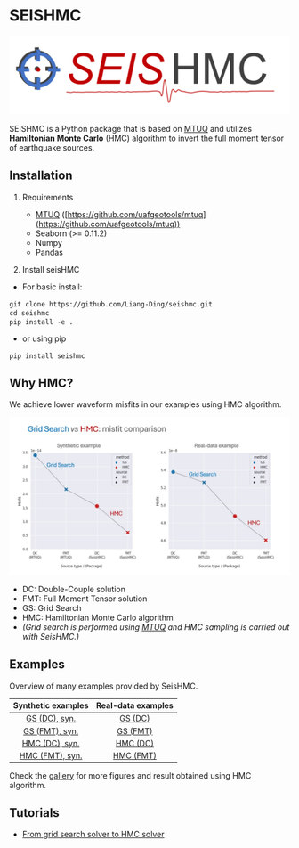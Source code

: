 # SEISHMC
![SEISHMC](./doc/images/seishmc.png)

SEISHMC is a Python package that is based on [MTUQ](https://github.com/uafgeotools/mtuq) and utilizes **Hamiltonian Monte Carlo** (HMC) algorithm to invert the full moment tensor of earthquake sources.


## Installation

1. Requirements
    * [MTUQ](https://github.com/uafgeotools/mtuq) ([https://github.com/uafgeotools/mtuq](https://github.com/uafgeotools/mtuq))
    * Seaborn (>= 0.11.2) 
    * Numpy
    * Pandas


2. Install seisHMC

* For basic install:
```shell
git clone https://github.com/Liang-Ding/seishmc.git
cd seishmc
pip install -e .
```
* or using pip 
```shell
pip install seishmc
```
## Why HMC?
We achieve lower waveform misfits in our examples using HMC algorithm.

![DC](./doc/images/misfit_comparison.jpg)
* DC: Double-Couple solution
* FMT: Full Moment Tensor solution
* GS: Grid Search
* HMC: Hamiltonian Monte Carlo algorithm
* *(Grid search is performed using [MTUQ](https://github.com/uafgeotools/mtuq) and HMC sampling is carried out with SeisHMC.)*

## Examples
Overview of many examples provided by SeisHMC.

|                     Synthetic examples                     |                  Real-data examples                   |
|:----------------------------------------------------------:|:-----------------------------------------------------:|
| [GS (DC), syn.](./examples/GridSearch.SYN.DoubleCouple.py) |   [GS (DC)](./examples/GridSearch.DoubleCouple.py)    |
| [GS (FMT), syn.](./examples/GridSearch.SYN.FullMomentTensor.py)  | [GS (FMT)](./examples/GridSearch.FullMomentTensor.py) |
|       [HMC (DC), syn.](./examples/HMC.SYN.DoubleCouple.py)       |      [HMC (DC)](./examples/HMC.DoubleCouple.py)       |
|    [HMC (FMT), syn.](./examples/HMC.SYN.FullMomentTensor.py)     |    [HMC (FMT)](./examples/HMC.FullMomentTensor.py)    |

Check the [gallery](./doc/gallery.md) for more figures and result obtained using HMC algorithm. 


## Tutorials
* [From grid search solver to HMC solver](./doc/gs2hmc.md)


